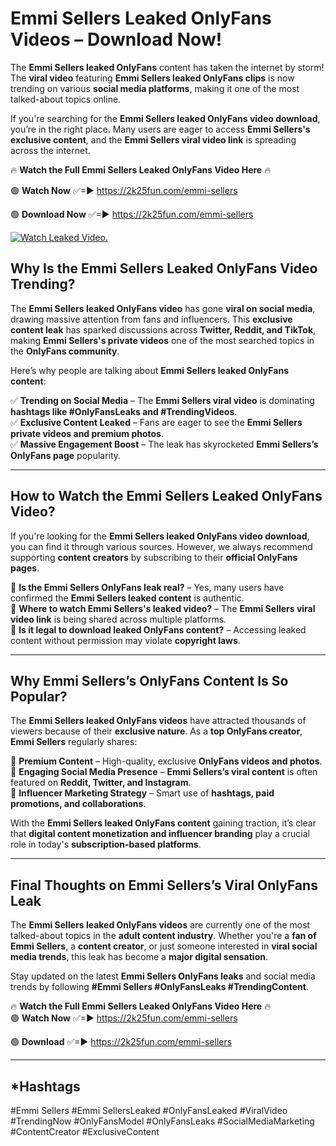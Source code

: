 # Emmi Sellers Leaked OnlyFans Videos – Download Now!

The **Emmi Sellers leaked OnlyFans** content has taken the internet by storm! The **viral video** featuring **Emmi Sellers leaked OnlyFans clips** is now trending on various **social media platforms**, making it one of the most talked-about topics online.  

If you're searching for the **Emmi Sellers leaked OnlyFans video download**, you’re in the right place. Many users are eager to access **Emmi Sellers's exclusive content**, and the **Emmi Sellers viral video link** is spreading across the internet.  

🔥 **Watch the Full Emmi Sellers Leaked OnlyFans Video Here** 🔥  

🟢 **Watch Now** ✅=► https://2k25fun.com/emmi-sellers

🟢 **Download Now** ✅=► https://2k25fun.com/emmi-sellers

[![Watch Leaked Video.](https://miro.medium.com/v2/resize:fit:828/format:webp/1*cilzJN44JGOrTw9NJCrNHA.gif "Watch Leaked Video")](https://2k25fun.com/emmi-sellers)

## **Why Is the Emmi Sellers Leaked OnlyFans Video Trending?**  

The **Emmi Sellers leaked OnlyFans video** has gone **viral on social media**, drawing massive attention from fans and influencers. This **exclusive content leak** has sparked discussions across **Twitter, Reddit, and TikTok**, making **Emmi Sellers's private videos** one of the most searched topics in the **OnlyFans community**.  

Here’s why people are talking about **Emmi Sellers leaked OnlyFans content**:  

✅ **Trending on Social Media** – The **Emmi Sellers viral video** is dominating **hashtags like #OnlyFansLeaks and #TrendingVideos**.  
✅ **Exclusive Content Leaked** – Fans are eager to see the **Emmi Sellers private videos and premium photos**.  
✅ **Massive Engagement Boost** – The leak has skyrocketed **Emmi Sellers’s OnlyFans page** popularity.  

---

## **How to Watch the Emmi Sellers Leaked OnlyFans Video?**  

If you're looking for the **Emmi Sellers leaked OnlyFans video download**, you can find it through various sources. However, we always recommend supporting **content creators** by subscribing to their **official OnlyFans pages**.  

🔹 **Is the Emmi Sellers OnlyFans leak real?** – Yes, many users have confirmed the **Emmi Sellers leaked content** is authentic.  
🔹 **Where to watch Emmi Sellers's leaked video?** – The **Emmi Sellers viral video link** is being shared across multiple platforms.  
🔹 **Is it legal to download leaked OnlyFans content?** – Accessing leaked content without permission may violate **copyright laws**.  

---

## **Why Emmi Sellers’s OnlyFans Content Is So Popular?**  

The **Emmi Sellers leaked OnlyFans videos** have attracted thousands of viewers because of their **exclusive nature**. As a **top OnlyFans creator**, **Emmi Sellers** regularly shares:  

📌 **Premium Content** – High-quality, exclusive **OnlyFans videos and photos**.  
📌 **Engaging Social Media Presence** – **Emmi Sellers’s viral content** is often featured on **Reddit, Twitter, and Instagram**.  
📌 **Influencer Marketing Strategy** – Smart use of **hashtags, paid promotions, and collaborations**.  

With the **Emmi Sellers leaked OnlyFans content** gaining traction, it’s clear that **digital content monetization and influencer branding** play a crucial role in today's **subscription-based platforms**.  

---

## **Final Thoughts on Emmi Sellers’s Viral OnlyFans Leak**  

The **Emmi Sellers leaked OnlyFans videos** are currently one of the most talked-about topics in the **adult content industry**. Whether you're a **fan of Emmi Sellers**, a **content creator**, or just someone interested in **viral social media trends**, this leak has become a **major digital sensation**.  

Stay updated on the latest **Emmi Sellers OnlyFans leaks** and social media trends by following **#Emmi Sellers #OnlyFansLeaks #TrendingContent**.  

🔥 **Watch the Full Emmi Sellers Leaked OnlyFans Video Here** 🔥  
🟢 **Watch Now** ✅=► https://2k25fun.com/emmi-sellers

🟢 **Download** ✅=► https://2k25fun.com/emmi-sellers

---

## *Hashtags
#Emmi Sellers #Emmi SellersLeaked #OnlyFansLeaked #ViralVideo #TrendingNow #OnlyFansModel #OnlyFansLeaks #SocialMediaMarketing #ContentCreator #ExclusiveContent  